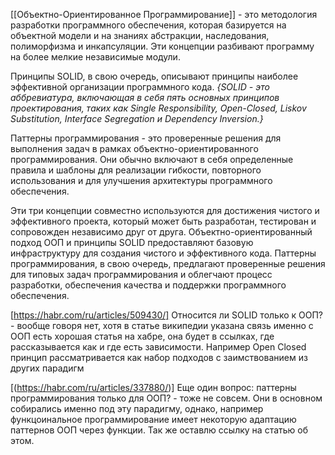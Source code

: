 [[Объектно-Ориентированное Программирование]] - это методология разработки программного обеспечения, которая базируется на объектной модели и на знаниях абстракции, наследования, полиморфизма и инкапсуляции. Эти концепции разбивают программу на более мелкие независимые модули.

Принципы SOLID, в свою очередь, описывают принципы наиболее эффективной организации программного кода. _{SOLID - это аббревиатура, включающая в себя пять основных принципов проектирования, таких как Single Responsibility, Open-Closed, Liskov Substitution, Interface Segregation и Dependency Inversion.}_

Паттерны программирования - это проверенные решения для выполнения задач в рамках объектно-ориентированного программирования. Они обычно включают в себя определенные правила и шаблоны для реализации гибкости, повторного использования и для улучшения архитектуры программного обеспечения.

Эти три концепции совместно используются для достижения чистого и эффективного проекта, который может быть разработан, тестирован и сопровожден независимо друг от друга. Объектно-ориентированный подход ООП и принципы SOLID предоставляют базовую инфраструктуру для создания чистого и эффективного кода. Паттерны программирования, в свою очередь, предлагают проверенные решения для типовых задач программирования и облегчают процесс разработки, обеспечения качества и поддержки программного обеспечения.

[https://habr.com/ru/articles/509430/]
Относится ли SOLID только к ООП? - вообще говоря нет, хотя в статье википедии указана связь именно с ООП есть хорошая статья на хабре, она будет в ссылках, где рассказывается как и где есть зависимости. Например Open Closed принцип рассматривается как набор подходов с заимствованием из других парадигм

[(https://habr.com/ru/articles/337880/)] 
Еще один вопрос: паттерны программирования только для ООП? - тоже не совсем. Они в основном собирались именно под эту парадигму, однако, например функцоинальное программирование имеет некоторую адаптацию паттернов ООП через функции. Так же оставлю ссылку на статью об этом.